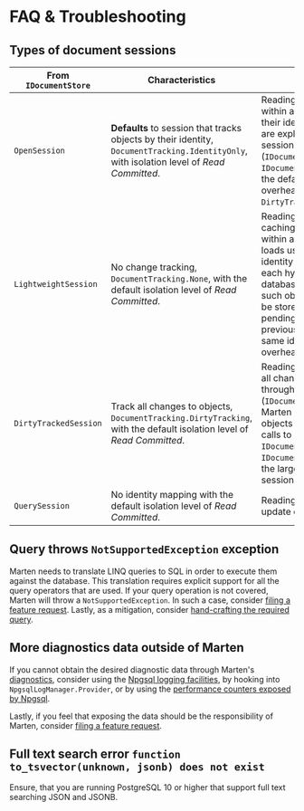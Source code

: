 # FAQ & Troubleshooting

## Types of document sessions

| From `IDocumentStore` | Characteristics | Use |
|-----------------------|-----------------------|---|
| `OpenSession`         | **Defaults** to session that tracks objects by their identity, `DocumentTracking.IdentityOnly`, with isolation level of *Read Committed*. | Reading & writing data. Objects within a session are cached by their identity. Updates to objects are explicitly controlled through session operations (`IDocumentSession.Update`, `IDocumentSession.Store`). With the defaults, incurs lower overhead than `DirtyTrackedSession`. |
| `LightweightSession`  | No change tracking, `DocumentTracking.None`, with the default isolation level of *Read Committed*. | Reading & writing data. No caching of objects is done within a session, e.g. repeated loads using the same document identity yield separate objects, each hydrated from the database. In case of updates to such objects, the last object to be stored will overwrite any pending changes from previously stored objects of the same identity. Can incur lower overhead than tracked sessions. |
| `DirtyTrackedSession` | Track all changes to objects, `DocumentTracking.DirtyTracking`, with the default isolation level of *Read Committed*. | Reading & writing data. Tracks all changes to objects loaded through a session. Upon save (`IDocumentSession.SaveChanges`), Marten updates the changed objects without requiring explicit calls to `IDocumentSession.Update` or `IDocumentSession.Store`. Incurs the largest overhead of tracked sessions.  |
| `QuerySession`        | No identity mapping with the default isolation level of *Read Committed*.   | Reading data, i.e. no insert or update operations are exposed. |

## Query throws `NotSupportedException` exception

Marten needs to translate LINQ queries to SQL in order to execute them against the database. This translation requires explicit support for all the query operators that are used. If your query operation is not covered, Marten will throw a `NotSupportedException`. In such a case, consider [filing a feature request](https://github.com/JasperFx/marten/issues/new). Lastly, as a mitigation, consider [hand-crafting the required query](/documents/querying/linq/#use-matchessql-sql-to-search-using-raw-sql).

## More diagnostics data outside of Marten

If you cannot obtain the desired diagnostic data through Marten's [diagnostics](/diagnostics), consider using the [Npgsql logging facilities](https://www.npgsql.org/doc/logging.html), by hooking into `NpgsqlLogManager.Provider`, or by using the [performance counters exposed by Npgsql](https://www.npgsql.org/doc/performance.html).

Lastly, if you feel that exposing the data should be the responsibility of Marten, consider [filing a feature request](https://github.com/JasperFx/marten/issues/new).

## Full text search error `function to_tsvector(unknown, jsonb) does not exist`

Ensure, that you are running PostgreSQL 10 or higher that support full text searching JSON and JSONB.
